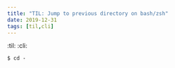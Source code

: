 ```yaml
---
title: "TIL: Jump to previous directory on bash/zsh"
date: 2019-12-31
tags: [til,cli]
---
```


:til: :cli:

```
$ cd -
```
